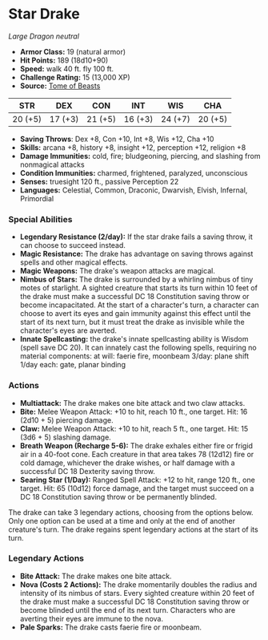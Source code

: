 # Star Drake

*Large* *Dragon* *neutral*

- **Armor Class:** 19 (natural armor)
- **Hit Points:** 189 (18d10+90)
- **Speed:** walk 40 ft. fly 100 ft.
- **Challenge Rating:** 15 (13,000 XP)
- **Source:** [Tome of Beasts](https://koboldpress.com/kpstore/product/tome-of-beasts-for-5th-edition-print/)

| STR | DEX | CON | INT | WIS | CHA |
| --- | --- | --- | --- | --- | --- |
| 20 (+5) | 17 (+3) | 21 (+5) | 16 (+3) | 24 (+7) | 20 (+5) |

- **Saving Throws**: Dex +8, Con +10, Int +8, Wis +12, Cha +10
- **Skills:** arcana +8, history +8, insight +12, perception +12, religion +8
- **Damage Immunities:** cold, fire; bludgeoning, piercing, and slashing from nonmagical attacks
- **Condition Immunities:** charmed, frightened, paralyzed, unconscious
- **Senses:** truesight 120 ft., passive Perception 22
- **Languages:** Celestial, Common, Draconic, Dwarvish, Elvish, Infernal, Primordial
### Special Abilities
- **Legendary Resistance (2/day):** If the star drake fails a saving throw, it can choose to succeed instead.
- **Magic Resistance:** The drake has advantage on saving throws against spells and other magical effects.
- **Magic Weapons:** The drake's weapon attacks are magical.
- **Nimbus of Stars:** The drake is surrounded by a whirling nimbus of tiny motes of starlight. A sighted creature that starts its turn within 10 feet of the drake must make a successful DC 18 Constitution saving throw or become incapacitated. At the start of a character's turn, a character can choose to avert its eyes and gain immunity against this effect until the start of its next turn, but it must treat the drake as invisible while the character's eyes are averted.
- **Innate Spellcasting:** the drake's innate spellcasting ability is Wisdom (spell save DC 20). It can innately cast the following spells, requiring no material components:  at will: faerie fire, moonbeam  3/day: plane shift  1/day each: gate, planar binding
### Actions
- **Multiattack:** The drake makes one bite attack and two claw attacks.
- **Bite:** Melee Weapon Attack: +10 to hit, reach 10 ft., one target. Hit: 16 (2d10 + 5) piercing damage.
- **Claw:** Melee Weapon Attack: +10 to hit, reach 5 ft., one target. Hit: 15 (3d6 + 5) slashing damage.
- **Breath Weapon (Recharge 5-6):** The drake exhales either fire or frigid air in a 40-foot cone. Each creature in that area takes 78 (12d12) fire or cold damage, whichever the drake wishes, or half damage with a successful DC 18 Dexterity saving throw.
- **Searing Star (1/Day):** Ranged Spell Attack: +12 to hit, range 120 ft., one target. Hit: 65 (10d12) force damage, and the target must succeed on a DC 18 Constitution saving throw or be permanently blinded.

The drake can take 3 legendary actions, choosing from the options below. Only one option can be used at a time and only at the end of another creature's turn. The drake regains spent legendary actions at the start of its turn.
### Legendary Actions
- **Bite Attack:** The drake makes one bite attack.
- **Nova (Costs 2 Actions):** The drake momentarily doubles the radius and intensity of its nimbus of stars. Every sighted creature within 20 feet of the drake must make a successful DC 18 Constitution saving throw or become blinded until the end of its next turn. Characters who are averting their eyes are immune to the nova.
- **Pale Sparks:** The drake casts faerie fire or moonbeam.
